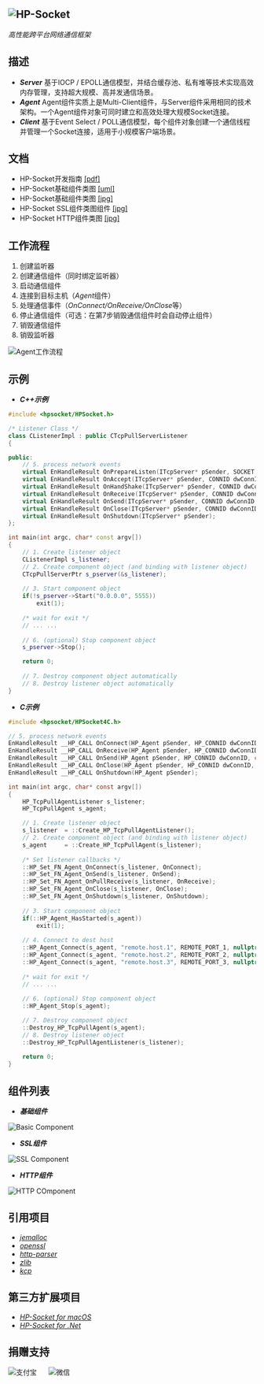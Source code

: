 ![HP-Socket](https://images.gitee.com/uploads/images/2019/0820/112616_5b8b37bf_81720.png "HP-Socket")
---
*高性能跨平台网络通信框架*
## 描述
- ***Server*** 基于IOCP / EPOLL通信模型，并结合缓存池、私有堆等技术实现高效内存管理，支持超大规模、高并发通信场景。
- ***Agent*** Agent组件实质上是Multi-Client组件，与Server组件采用相同的技术架构。一个Agent组件对象可同时建立和高效处理大规模Socket连接。
- ***Client*** 基于Event Select / POLL通信模型，每个组件对象创建一个通信线程并管理一个Socket连接，适用于小规模客户端场景。
## 文档
- HP-Socket开发指南 
[[pdf]](https://github.com/ldcsaa/HP-Socket/tree/master/Doc)
- HP-Socket基础组件类图 
[[uml]](https://github.com/ldcsaa/HP-Socket/tree/master/Doc)
- HP-Socket基础组件类图 
[[jpg]](https://github.com/ldcsaa/HP-Socket/tree/master/Doc)
- HP-Socket SSL组件类图组件 
[[jpg]](https://github.com/ldcsaa/HP-Socket/tree/master/Doc)
- HP-Socket HTTP组件类图
[[jpg]](https://github.com/ldcsaa/HP-Socket/tree/master/Doc)
## 工作流程
1. 创建监听器
2. 创建通信组件（同时绑定监听器）
3. 启动通信组件
4. 连接到目标主机（*Agent*组件）
5. 处理通信事件（*OnConnect/OnReceive/OnClose*等）
6. 停止通信组件（可选：在第7步销毁通信组件时会自动停止组件）
7. 销毁通信组件
8. 销毁监听器

![Agent工作流程](https://gitee.com/uploads/images/2017/1213/120601_c0d950fb_81720.jpeg "HP-Socket Agent 示例")
## 示例
- ***C++示例***

``` C++
#include <hpsocket/HPSocket.h>

/* Listener Class */
class CListenerImpl : public CTcpPullServerListener
{

public:
	// 5. process network events
	virtual EnHandleResult OnPrepareListen(ITcpServer* pSender, SOCKET soListen);
	virtual EnHandleResult OnAccept(ITcpServer* pSender, CONNID dwConnID, UINT_PTR soClient);
	virtual EnHandleResult OnHandShake(ITcpServer* pSender, CONNID dwConnID);
	virtual EnHandleResult OnReceive(ITcpServer* pSender, CONNID dwConnID, int iLength);
	virtual EnHandleResult OnSend(ITcpServer* pSender, CONNID dwConnID, const BYTE* pData, int iLength);
	virtual EnHandleResult OnClose(ITcpServer* pSender, CONNID dwConnID, EnSocketOperation enOperation, int iErrorCode);
	virtual EnHandleResult OnShutdown(ITcpServer* pSender);
};

int main(int argc, char* const argv[])
{
	// 1. Create listener object
	CListenerImpl s_listener;
	// 2. Create component object (and binding with listener object)
	CTcpPullServerPtr s_pserver(&s_listener);
	
	// 3. Start component object
	if(!s_pserver->Start("0.0.0.0", 5555))
		exit(1);
	
	/* wait for exit */
	// ... ... 
	
	// 6. (optional) Stop component object
	s_pserver->Stop();

	return 0;
	
	// 7. Destroy component object automatically
	// 8. Destroy listener object automatically
}
```

- ***C示例***

``` C
#include <hpsocket/HPSocket4C.h>

// 5. process network events
EnHandleResult __HP_CALL OnConnect(HP_Agent pSender, HP_CONNID dwConnID);
EnHandleResult __HP_CALL OnReceive(HP_Agent pSender, HP_CONNID dwConnID, int iLength);
EnHandleResult __HP_CALL OnSend(HP_Agent pSender, HP_CONNID dwConnID, const BYTE* pData, int iLength);
EnHandleResult __HP_CALL OnClose(HP_Agent pSender, HP_CONNID dwConnID, En_HP_SocketOperation enOperation, int iErrorCode);
EnHandleResult __HP_CALL OnShutdown(HP_Agent pSender);

int main(int argc, char* const argv[])
{
	HP_TcpPullAgentListener s_listener;
	HP_TcpPullAgent s_agent;

	// 1. Create listener object
	s_listener	= ::Create_HP_TcpPullAgentListener();
	// 2. Create component object (and binding with listener object)
	s_agent		= ::Create_HP_TcpPullAgent(s_listener);
	
	/* Set listener callbacks */
	::HP_Set_FN_Agent_OnConnect(s_listener, OnConnect);
	::HP_Set_FN_Agent_OnSend(s_listener, OnSend);
	::HP_Set_FN_Agent_OnPullReceive(s_listener, OnReceive);
	::HP_Set_FN_Agent_OnClose(s_listener, OnClose);
	::HP_Set_FN_Agent_OnShutdown(s_listener, OnShutdown);
	
	// 3. Start component object
	if(::HP_Agent_HasStarted(s_agent))
		exit(1);
	
	// 4. Connect to dest host
	::HP_Agent_Connect(s_agent, "remote.host.1", REMOTE_PORT_1, nullptr);
	::HP_Agent_Connect(s_agent, "remote.host.2", REMOTE_PORT_2, nullptr);
	::HP_Agent_Connect(s_agent, "remote.host.3", REMOTE_PORT_3, nullptr);
	
	/* wait for exit */
	// ... ... 
	
	// 6. (optional) Stop component object
	::HP_Agent_Stop(s_agent);

	// 7. Destroy component object
	::Destroy_HP_TcpPullAgent(s_agent);
	// 8. Destroy listener object
	::Destroy_HP_TcpPullAgentListener(s_listener);
	
	return 0;
}
```

## 组件列表
- ***基础组件***

![Basic Component](https://images.gitee.com/uploads/images/2019/0331/102422_3eecfdb7_81720.jpeg "基础组件")

- ***SSL组件***

![SSL Component](https://gitee.com/uploads/images/2017/1214/143622_d6c1f436_81720.jpeg "SSL 组件")

- ***HTTP组件***

![HTTP COmponent](https://gitee.com/uploads/images/2017/1214/143640_0eb6f9e4_81720.jpeg "HTTP 组件")

## 引用项目

- *[jemalloc](https://github.com/jemalloc/jemalloc)*
- *[openssl](https://github.com/openssl/openssl)*
- *[http-parser](https://github.com/nodejs/http-parser)*
- *[zlib](https://github.com/madler/zlib)*
- *[kcp](https://github.com/skywind3000/kcp)*

## 第三方扩展项目

- *[HP-Socket for macOS](https://gitee.com/xin_chong/HP-Socket-for-macOS)*
- *[HP-Socket for .Net](https://gitee.com/int2e/HPSocket.Net)*

## 捐赠支持

![支付宝](https://images.gitee.com/uploads/images/2019/0918/190004_11ecea7c_81720.jpeg "支付宝")
&nbsp;&nbsp;&nbsp;&nbsp;
![微信](https://images.gitee.com/uploads/images/2019/0918/190115_a1fc5ebf_81720.jpeg "微信")